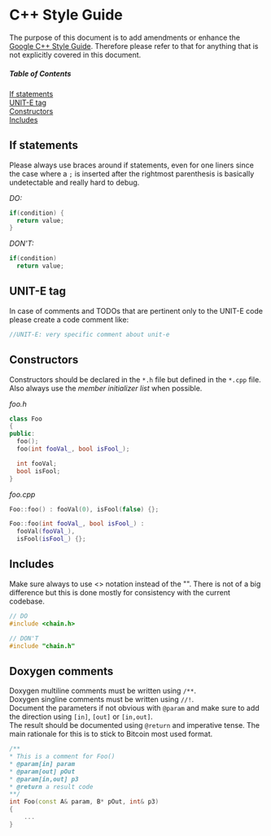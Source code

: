 # C++ Style Guide
The purpose of this document is to add amendments or enhance the [Google C++ Style Guide](https://google.github.io/styleguide/cppguide.html). Therefore please refer to that for anything that is not explicitly covered in this document.

##### Table of Contents
[If statements](#if-statements)  
[UNIT-E tag](#unit-e-tag)  
[Constructors](#constructors)  
[Includes](#includes)    

## If statements
Please always use braces around if statements, even for one liners since the case where a `;` is inserted after the
rightmost parenthesis is basically undetectable and really hard to debug.

*DO:*
```cpp
if(condition) {
  return value;
}
```
*DON'T:*
```cpp
if(condition)
  return value;
```

## UNIT-E tag
In case of comments and TODOs that are pertinent only to the UNIT-E code please create a code comment like:
```cpp
//UNIT-E: very specific comment about unit-e
```

## Constructors
Constructors should be declared in the `*.h` file but defined in the `*.cpp` file. Also always use the *member initializer list* when possible.

*foo.h*
```cpp
class Foo
{
public:
  foo();
  foo(int fooVal_, bool isFool_);

  int fooVal;
  bool isFool;
}
```
*foo.cpp*
```cpp
Foo::foo() : fooVal(0), isFool(false) {};

Foo::foo(int fooVal_, bool isFool_) :
  fooVal(fooVal_),
  isFool(isFool_) {};
```

## Includes
Make sure always to use <> notation instead of the "". There is not of a big difference but this is done mostly for consistency with the current codebase.

```cpp
// DO
#include <chain.h>

// DON'T
#include "chain.h"
```

## Doxygen comments
Doxygen multiline comments must be written using `/**`.  
Doxygen singline comments must be written using `//!`.  
Document the parameters if not obvious with `@param` and make sure to add the direction using `[in]`, `[out]` or `[in,out]`.  
The result should be documented using `@return` and imperative tense.
The main rationale for this is to stick to Bitcoin most used format.

```cpp
/**
* This is a comment for Foo()
* @param[in] param
* @param[out] pOut
* @param[in,out] p3
* @return a result code
**/
int Foo(const A& param, B* pOut, int& p3)
{
    ...
}
```
